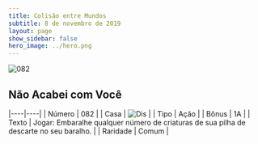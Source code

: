 ```yaml
---
title: Colisão entre Mundos
subtitle: 8 de novembro de 2019
layout: page
show_sidebar: false
hero_image: ../hero.png
---
```


![082](https://cdn.keyforgegame.com/media/card_front/pt/452_082_V82MH9MVX6VC_pt.png)

## Não Acabei com Você

|----|----|
| Número | 082 |
| Casa | ![Dis](https://archonarcana.com/images/thumb/e/e8/Dis.png/22px-Dis.png "Dis") |
| Tipo | Ação |
| Bônus | 1A |
| Texto | Jogar: Embaralhe qualquer número  de criaturas de sua pilha de descarte  no seu baralho. |
| Raridade | Comum |
